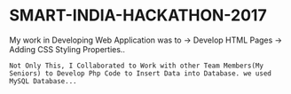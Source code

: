 # SMART-INDIA-HACKATHON-2017

My work in Developing Web Application was to 
      -> Develop HTML Pages
      -> Adding CSS Styling Properties..
      
    Not Only This, I Collaborated to Work with other Team Members(My Seniors) to Develop Php Code to Insert Data into Database. we used MySQL Database...
